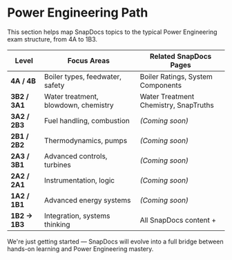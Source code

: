 # Power Engineering Path

This section helps map SnapDocs topics to the typical Power Engineering exam structure, from 4A to 1B3.

| Level | Focus Areas | Related SnapDocs Pages |
|-------|-------------|-------------------------|
| **4A / 4B** | Boiler types, feedwater, safety | Boiler Ratings, System Components |
| **3B2 / 3A1** | Water treatment, blowdown, chemistry | Water Treatment Chemistry, SnapTruths |
| **3A2 / 2B3** | Fuel handling, combustion | *(Coming soon)* |
| **2B1 / 2B2** | Thermodynamics, pumps | *(Coming soon)* |
| **2A3 / 3B1** | Advanced controls, turbines | *(Coming soon)* |
| **2A2 / 2A1** | Instrumentation, logic | *(Coming soon)* |
| **1A2 / 1B1** | Advanced energy systems | *(Coming soon)* |
| **1B2 → 1B3** | Integration, systems thinking | All SnapDocs content +

We're just getting started — SnapDocs will evolve into a full bridge between hands-on learning and Power Engineering mastery.
